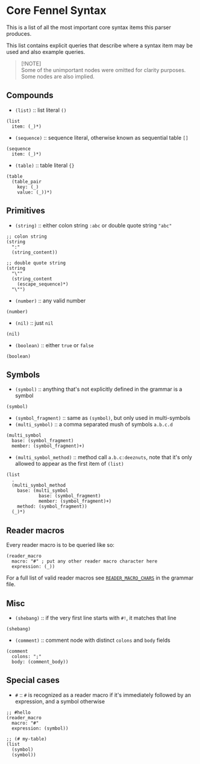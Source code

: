 # Core Fennel Syntax

This is a list of all the most important core syntax items this parser produces.

This list contains explicit queries that describe where a syntax item may be used and also example queries.

> [!NOTE]\
> Some of the unimportant nodes were omitted for clarity purposes. Some nodes are also implied.

## Compounds

- `(list)` :: list literal `()`
```racket
(list
  item: (_)*)
```
- `(sequence)` :: sequence literal, otherwise known as sequential table `[]`
```racket
(sequence
  item: (_)*)
```
- `(table)` :: table literal `{}`
```racket
(table
  (table_pair
    key: (_)
    value: (_))*)
```

## Primitives

- `(string)` :: either colon string `:abc` or double quote string `"abc"`
```racket
;; colon string
(string
  ":"
  (string_content))

;; double quote string
(string
  "\""
  (string_content
    (escape_sequence)*)
  "\"")
```
- `(number)` :: any valid number
```racket
(number)
```
- `(nil)` :: just `nil`
```racket
(nil)
```
- `(boolean)` :: either `true` or `false`
```racket
(boolean)
```

## Symbols

- `(symbol)` :: anything that's not explicitly defined in the grammar is a symbol
```racket
(symbol)
```
- `(symbol_fragment)` :: same as `(symbol)`, but only used in multi-symbols
- `(multi_symbol)` :: a comma separated mush of symbols `a.b.c.d`
```racket
(multi_symbol
  base: (symbol_fragment)
  member: (symbol_fragment)+)
```
- `(multi_symbol_method)` :: method call `a.b.c:deeznuts`, note that it's only allowed to appear as the first item of `(list)`
```racket
(list
  .
  (multi_symbol_method
    base: (multi_symbol
            base: (symbol_fragment)
            member: (symbol_fragment)+)
    method: (symbol_fragment))
  (_)*)
```

## Reader macros

Every reader macro is to be queried like so:
```racket
(reader_macro
  macro: "#" ; put any other reader macro character here
  expression: (_))
```

For a full list of valid reader macros see [`READER_MACRO_CHARS`](/grammar.js#L27-L32) in the grammar file.

## Misc

- `(shebang)` :: if the very first line starts with `#!`, it matches that line
```racket
(shebang)
```

- `(comment)` :: comment node with distinct `colons` and `body` fields
```racket
(comment
  colons: ";"
  body: (comment_body))
```

## Special cases

- `#` :: `#` is recognized as a reader macro if it's immediately followed by an expression, and a symbol otherwise
```racket
;; #hello
(reader_macro
  macro: "#"
  expression: (symbol))

;; (# my-table)
(list
  (symbol)
  (symbol))
```
